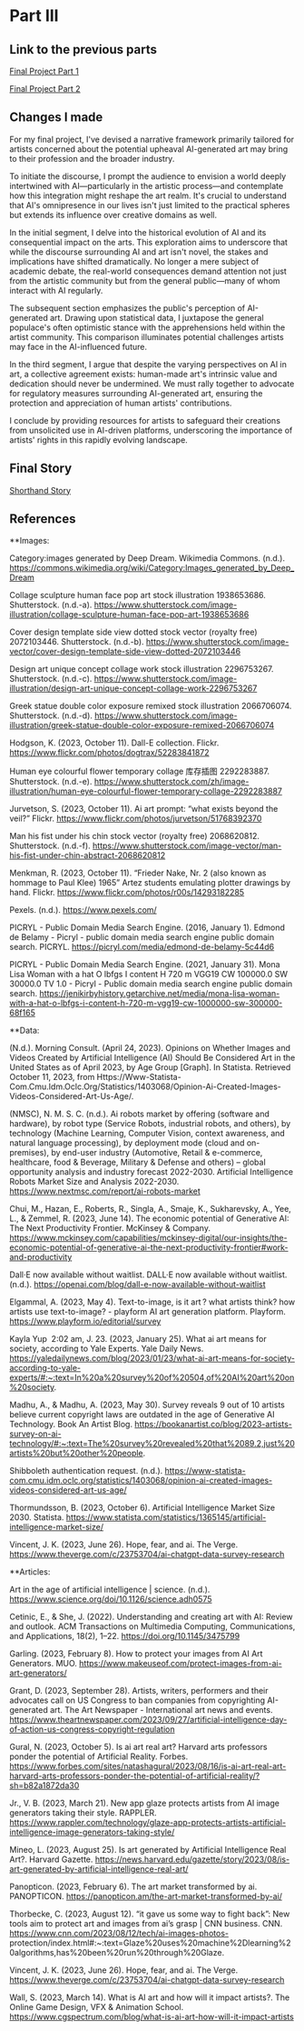 # Part III

## Link to the previous parts

[Final Project Part 1](https://qijiazhoux.github.io/qijia_zhou_portfolio/Final_Project_1.html)  

[Final Project Part 2](https://qijiazhoux.github.io/qijia_zhou_portfolio/Final_project2.html)


## Changes I made

For my final project, I've devised a narrative framework primarily tailored for artists concerned about the potential upheaval AI-generated art may bring to their profession and the broader industry.

To initiate the discourse, I prompt the audience to envision a world deeply intertwined with AI—particularly in the artistic process—and contemplate how this integration might reshape the art realm. It's crucial to understand that AI's omnipresence in our lives isn't just limited to the practical spheres but extends its influence over creative domains as well.

In the initial segment, I delve into the historical evolution of AI and its consequential impact on the arts. This exploration aims to underscore that while the discourse surrounding AI and art isn't novel, the stakes and implications have shifted dramatically. No longer a mere subject of academic debate, the real-world consequences demand attention not just from the artistic community but from the general public—many of whom interact with AI regularly.

The subsequent section emphasizes the public's perception of AI-generated art. Drawing upon statistical data, I juxtapose the general populace's often optimistic stance with the apprehensions held within the artist community. This comparison illuminates potential challenges artists may face in the AI-influenced future.

In the third segment, I argue that despite the varying perspectives on AI in art, a collective agreement exists: human-made art's intrinsic value and dedication should never be undermined. We must rally together to advocate for regulatory measures surrounding AI-generated art, ensuring the protection and appreciation of human artists' contributions.

I conclude by providing resources for artists to safeguard their creations from unsolicited use in AI-driven platforms, underscoring the importance of artists' rights in this rapidly evolving landscape.   

## Final Story   

[Shorthand Story](https://carnegiemellon.shorthandstories.com/artists-vs-algorithms/index.html)

## References

**Images:   

Category:images generated by Deep Dream. Wikimedia Commons. (n.d.). https://commons.wikimedia.org/wiki/Category:Images_generated_by_Deep_Dream

Collage sculpture human face pop art stock illustration 1938653686. Shutterstock. (n.d.-a). https://www.shutterstock.com/image-illustration/collage-sculpture-human-face-pop-art-1938653686

Cover design template side view dotted stock vector (royalty free) 2072103446. Shutterstock. (n.d.-b). https://www.shutterstock.com/image-vector/cover-design-template-side-view-dotted-2072103446

Design art unique concept collage work stock illustration 2296753267. Shutterstock. (n.d.-c). https://www.shutterstock.com/image-illustration/design-art-unique-concept-collage-work-2296753267

Greek statue double color exposure remixed stock illustration 2066706074. Shutterstock. (n.d.-d). https://www.shutterstock.com/image-illustration/greek-statue-double-color-exposure-remixed-2066706074

Hodgson, K. (2023, October 11). Dall-E collection. Flickr. https://www.flickr.com/photos/dogtrax/52283841872

Human eye colourful flower temporary collage 库存插图 2292283887. Shutterstock. (n.d.-e). https://www.shutterstock.com/zh/image-illustration/human-eye-colourful-flower-temporary-collage-2292283887

Jurvetson, S. (2023, October 11). Ai art prompt: “what exists beyond the veil?” Flickr. https://www.flickr.com/photos/jurvetson/51768392370

Man his fist under his chin stock vector (royalty free) 2068620812. Shutterstock. (n.d.-f). https://www.shutterstock.com/image-vector/man-his-fist-under-chin-abstract-2068620812

Menkman, R. (2023, October 11). “Frieder Nake, Nr. 2 (also known as hommage to Paul Klee) 1965” Artez students emulating plotter drawings by hand. Flickr. https://www.flickr.com/photos/r00s/14293182285

Pexels. (n.d.). https://www.pexels.com/

PICRYL - Public Domain Media Search Engine. (2016, January 1). Edmond de Belamy - Picryl - public domain media search engine public domain search. PICRYL. https://picryl.com/media/edmond-de-belamy-5c44d6

PICRYL - Public Domain Media Search Engine. (2021, January 31). Mona Lisa Woman with a hat O lbfgs I content H 720 m VGG19 CW 100000.0 SW 30000.0 TV 1.0 - Picryl - Public domain media search engine public domain search. https://jenikirbyhistory.getarchive.net/media/mona-lisa-woman-with-a-hat-o-lbfgs-i-content-h-720-m-vgg19-cw-1000000-sw-300000-68f165   

**Data:  

(N.d.). Morning Consult. (April 24, 2023). Opinions on Whether Images and Videos Created by Artificial Intelligence (AI) Should Be Considered Art in the United States as of April 2023, by Age Group [Graph]. In Statista. Retrieved October 11, 2023, from Https://Www-Statista-Com.Cmu.Idm.Oclc.Org/Statistics/1403068/Opinion-Ai-Created-Images-Videos-Considered-Art-Us-Age/.

(NMSC), N. M. S. C. (n.d.). Ai robots market by offering (software and hardware), by robot type (Service Robots, industrial robots, and others), by technology (Machine Learning, Computer Vision, context awareness, and natural language processing), by deployment mode (cloud and on-premises), by end-user industry (Automotive, Retail & e-commerce, healthcare, food & Beverage, Military & Defense and others) – global opportunity analysis and industry forecast 2022-2030. Artificial Intelligence Robots Market Size and Analysis 2022-2030. https://www.nextmsc.com/report/ai-robots-market

Chui, M., Hazan, E., Roberts, R., Singla, A., Smaje, K., Sukharevsky, A., Yee, L., & Zemmel, R. (2023, June 14). The economic potential of Generative AI: The Next Productivity Frontier. McKinsey & Company. https://www.mckinsey.com/capabilities/mckinsey-digital/our-insights/the-economic-potential-of-generative-ai-the-next-productivity-frontier#work-and-productivity

Dall·E now available without waitlist. DALL·E now available without waitlist. (n.d.). https://openai.com/blog/dall-e-now-available-without-waitlist

Elgammal, A. (2023, May 4). Text-to-image, is it art ? what artists think? how artists use text-to-image? - playform AI art generation platform. Playform. https://www.playform.io/editorial/survey

Kayla Yup  2:02 am, J. 23. (2023, January 25). What ai art means for society, according to Yale Experts. Yale Daily News. https://yaledailynews.com/blog/2023/01/23/what-ai-art-means-for-society-according-to-yale-experts/#:~:text=In%20a%20survey%20of%20504,of%20AI%20art%20on%20society.

Madhu, A., & Madhu, A. (2023, May 30). Survey reveals 9 out of 10 artists believe current copyright laws are outdated in the age of Generative AI Technology. Book An Artist Blog. https://bookanartist.co/blog/2023-artists-survey-on-ai-technology/#:~:text=The%20survey%20revealed%20that%2089.2,just%20artists%20but%20other%20people.

Shibboleth authentication request. (n.d.). https://www-statista-com.cmu.idm.oclc.org/statistics/1403068/opinion-ai-created-images-videos-considered-art-us-age/

Thormundsson, B. (2023, October 6). Artificial Intelligence Market Size 2030. Statista. https://www.statista.com/statistics/1365145/artificial-intelligence-market-size/

Vincent, J. K. (2023, June 26). Hope, fear, and ai. The Verge. https://www.theverge.com/c/23753704/ai-chatgpt-data-survey-research 

**Articles:   

Art in the age of artificial intelligence | science. (n.d.). https://www.science.org/doi/10.1126/science.adh0575   

Cetinic, E., &amp; She, J. (2022). Understanding and creating art with AI: Review and outlook. ACM Transactions on Multimedia Computing, Communications, and Applications, 18(2), 1–22. https://doi.org/10.1145/3475799   

Garling. (2023, February 8). How to protect your images from AI Art Generators. MUO. https://www.makeuseof.com/protect-images-from-ai-art-generators/   

Grant, D. (2023, September 28). Artists, writers, performers and their advocates call on US Congress to ban companies from copyrighting AI-generated art. The Art Newspaper - International art news and events. https://www.theartnewspaper.com/2023/09/27/artificial-intelligence-day-of-action-us-congress-copyright-regulation   

Gural, N. (2023, October 5). Is ai art real art? Harvard arts professors ponder the potential of Artificial Reality. Forbes. https://www.forbes.com/sites/natashagural/2023/08/16/is-ai-art-real-art-harvard-arts-professors-ponder-the-potential-of-artificial-reality/?sh=b82a1872da30  

Jr., V. B. (2023, March 21). New app glaze protects artists from AI image generators taking their style. RAPPLER. https://www.rappler.com/technology/glaze-app-protects-artists-artificial-intelligence-image-generators-taking-style/   

Mineo, L. (2023, August 25). Is art generated by Artificial Intelligence Real Art?. Harvard Gazette. https://news.harvard.edu/gazette/story/2023/08/is-art-generated-by-artificial-intelligence-real-art/    

Panopticon. (2023, February 6). The art market transformed by ai. PANOPTICON. https://panopticon.am/the-art-market-transformed-by-ai/    

Thorbecke, C. (2023, August 12). “it gave us some way to fight back”: New tools aim to protect art and images from ai’s grasp | CNN business. CNN. https://www.cnn.com/2023/08/12/tech/ai-images-photos- protection/index.html#:~:text=Glaze%20uses%20machine%2Dlearning%20algorithms,has%20been%20run%20through%20Glaze.   

Vincent, J. K. (2023, June 26). Hope, fear, and ai. The Verge. https://www.theverge.com/c/23753704/ai-chatgpt-data-survey-research    

Wall, S. (2023, March 14). What is AI art and how will it impact artists?. The Online Game Design, VFX &amp; Animation School. https://www.cgspectrum.com/blog/what-is-ai-art-how-will-it-impact-artists 




